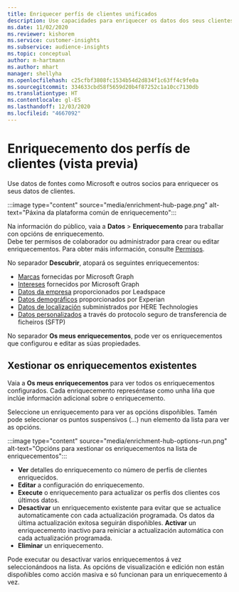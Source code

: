 ```yaml
---
title: Enriquecer perfís de clientes unificados
description: Use capacidades para enriquecer os datos dos seus clientes.
ms.date: 11/02/2020
ms.reviewer: kishorem
ms.service: customer-insights
ms.subservice: audience-insights
ms.topic: conceptual
author: m-hartmann
ms.author: mhart
manager: shellyha
ms.openlocfilehash: c25cfbf3808fc1534b54d2d834f1c63ff4c9fe0a
ms.sourcegitcommit: 334633cbd58f5659d20b4f87252c1a10cc7130db
ms.translationtype: HT
ms.contentlocale: gl-ES
ms.lasthandoff: 12/03/2020
ms.locfileid: "4667092"
---
```

# <a name="enrichment-for-customer-profiles-preview"></a>Enriquecemento dos perfís de clientes (vista previa)

Use datos de fontes como Microsoft e outros socios para enriquecer os seus datos de clientes.

:::image type="content" source="media/enrichment-hub-page.png" alt-text="Páxina da plataforma común de enriquecemento":::

Na información do público, vaia a **Datos** > **Enriquecemento** para traballar con opcións de enriquecemento.    
Debe ter permisos de colaborador ou administrador para crear ou editar enriquecementos. Para obter máis información, consulte [Permisos](permissions.md).

No separador **Descubrir**, atopará os seguintes enriquecementos:

- [Marcas](enrichment-microsoft-graph.md) fornecidas por Microsoft Graph
- [Intereses](enrichment-microsoft-graph.md) fornecidos por Microsoft Graph
- [Datos da empresa](enrichment-leadspace.md) proporcionados por Leadspace
- [Datos demográficos](enrichment-experian.md) proporcionados por Experian
- [Datos de localización](enrichment-here.md) subministrados por HERE Technologies
- [Datos personalizados](enrichment-SFTP-custom-import.md) a través do protocolo seguro de transferencia de ficheiros (SFTP)

No separador **Os meus enriquecementos**, pode ver os enriquecementos que configurou e editar as súas propiedades.

## <a name="manage-existing-enrichments"></a>Xestionar os enriquecementos existentes

Vaia a **Os meus enriquecementos** para ver todos os enriquecementos configurados. Cada enriquecemento represéntase como unha liña que inclúe información adicional sobre o enriquecemento.

Seleccione un enriquecemento para ver as opcións dispoñibles. Tamén pode seleccionar os puntos suspensivos (...) nun elemento da lista para ver as opcións.

:::image type="content" source="media/enrichment-hub-options-run.png" alt-text="Opcións para xestionar os enriquecementos na lista de enriquecementos":::

- **Ver** detalles do enriquecemento co número de perfís de clientes enriquecidos.
- **Editar** a configuración do enriquecemento.
- **Execute** o enriquecemento para actualizar os perfís dos clientes cos últimos datos.
- **Desactivar** un enriquecemento existente para evitar que se actualice automaticamente con cada actualización programada. Os datos da última actualización exitosa seguirán dispoñibles. **Activar** un enriquecemento inactivo para reiniciar a actualización automática con cada actualización programada.
- **Eliminar** un enriquecemento.

Pode executar ou desactivar varios enriquecementos á vez seleccionándoos na lista. As opcións de visualización e edición non están dispoñibles como acción masiva e só funcionan para un enriquecemento á vez.
